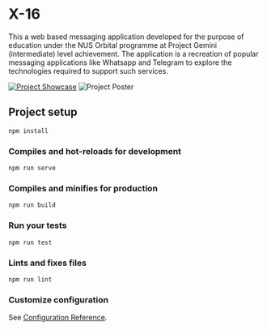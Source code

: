 # X-16
This a web based messaging application developed for the purpose of education under the NUS Orbital programme at Project Gemini (intermediate) level achievement. The application is a recreation of popular messaging applications like Whatsapp and Telegram to explore the technologies required to support such services.

[![Project Showcase](https://img.youtube.com/vi/0ycD96x3l9M/hqdefault.jpg)](https://youtu.be/0ycD96x3l9M)
![Project Poster](https://github.com/Exprescode/X-16-Web/blob/master/Splashdown%20Poster.png?raw=true)

## Project setup
```
npm install
```

### Compiles and hot-reloads for development
```
npm run serve
```

### Compiles and minifies for production
```
npm run build
```

### Run your tests
```
npm run test
```

### Lints and fixes files
```
npm run lint
```

### Customize configuration
See [Configuration Reference](https://cli.vuejs.org/config/).

